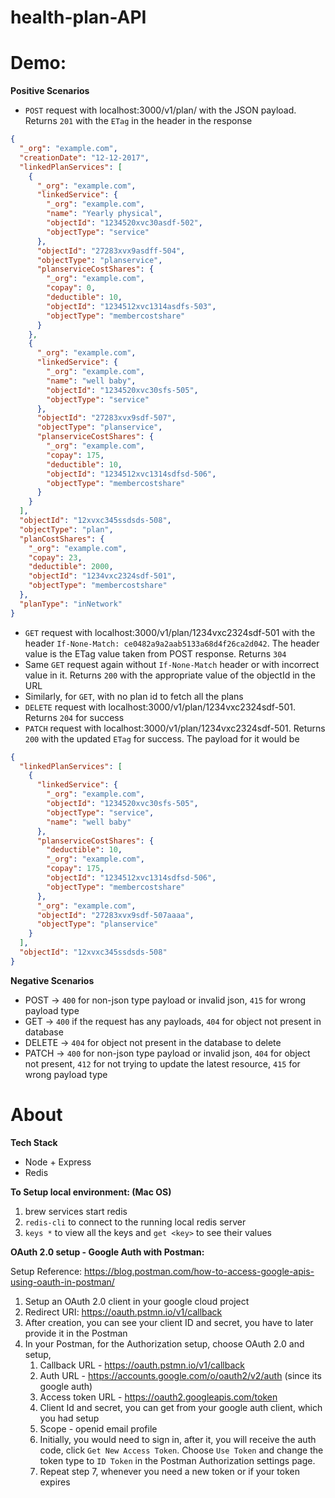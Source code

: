 # health-plan-API

# Demo:

**Positive Scenarios**

- `POST` request with localhost:3000/v1/plan/ with the JSON payload. Returns `201` with the `ETag` in the header in the response

```json
{
  "_org": "example.com",
  "creationDate": "12-12-2017",
  "linkedPlanServices": [
    {
      "_org": "example.com",
      "linkedService": {
        "_org": "example.com",
        "name": "Yearly physical",
        "objectId": "1234520xvc30asdf-502",
        "objectType": "service"
      },
      "objectId": "27283xvx9asdff-504",
      "objectType": "planservice",
      "planserviceCostShares": {
        "_org": "example.com",
        "copay": 0,
        "deductible": 10,
        "objectId": "1234512xvc1314asdfs-503",
        "objectType": "membercostshare"
      }
    },
    {
      "_org": "example.com",
      "linkedService": {
        "_org": "example.com",
        "name": "well baby",
        "objectId": "1234520xvc30sfs-505",
        "objectType": "service"
      },
      "objectId": "27283xvx9sdf-507",
      "objectType": "planservice",
      "planserviceCostShares": {
        "_org": "example.com",
        "copay": 175,
        "deductible": 10,
        "objectId": "1234512xvc1314sdfsd-506",
        "objectType": "membercostshare"
      }
    }
  ],
  "objectId": "12xvxc345ssdsds-508",
  "objectType": "plan",
  "planCostShares": {
    "_org": "example.com",
    "copay": 23,
    "deductible": 2000,
    "objectId": "1234vxc2324sdf-501",
    "objectType": "membercostshare"
  },
  "planType": "inNetwork"
}
```

- `GET` request with localhost:3000/v1/plan/1234vxc2324sdf-501 with the header `If-None-Match: ce0482a9a2aab5133a68d4f26ca2d042`. The header value is the ETag value taken from POST response. Returns `304`
- Same `GET` request again without `If-None-Match` header or with incorrect value in it. Returns `200` with the appropriate value of the objectId in the URL
- Similarly, for `GET`, with no plan id to fetch all the plans
- `DELETE` request with localhost:3000/v1/plan/1234vxc2324sdf-501. Returns `204` for success
- `PATCH` request with localhost:3000/v1/plan/1234vxc2324sdf-501. Returns `200` with the updated `ETag` for success. The payload for it would be

```json
{
  "linkedPlanServices": [
    {
      "linkedService": {
        "_org": "example.com",
        "objectId": "1234520xvc30sfs-505",
        "objectType": "service",
        "name": "well baby"
      },
      "planserviceCostShares": {
        "deductible": 10,
        "_org": "example.com",
        "copay": 175,
        "objectId": "1234512xvc1314sdfsd-506",
        "objectType": "membercostshare"
      },
      "_org": "example.com",
      "objectId": "27283xvx9sdf-507aaaa",
      "objectType": "planservice"
    }
  ],
  "objectId": "12xvxc345ssdsds-508"
}
```

**Negative Scenarios**

- POST -> `400` for non-json type payload or invalid json, `415` for wrong payload type
- GET -> `400` if the request has any payloads, `404` for object not present in database
- DELETE -> `404` for object not present in the database to delete
- PATCH -> `400` for non-json type payload or invalid json, `404` for object not present, `412` for not trying to update the latest resource, `415` for wrong payload type

# About

**Tech Stack**

- Node + Express
- Redis

**To Setup local environment: (Mac OS)**

1. brew services start redis
2. `redis-cli` to connect to the running local redis server
3. `keys *` to view all the keys and `get <key>` to see their values

**OAuth 2.0 setup - Google Auth with Postman:**

Setup Reference: https://blog.postman.com/how-to-access-google-apis-using-oauth-in-postman/

1. Setup an OAuth 2.0 client in your google cloud project
2. Redirect URI: https://oauth.pstmn.io/v1/callback
3. After creation, you can see your client ID and secret, you have to later provide it in the Postman
4. In your Postman, for the Authorization setup, choose OAuth 2.0 and setup,
   1. Callback URL - https://oauth.pstmn.io/v1/callback
   2. Auth URL - https://accounts.google.com/o/oauth2/v2/auth (since its google auth)
   3. Access token URL - https://oauth2.googleapis.com/token
   4. Client Id and secret, you can get from your google auth client, which you had setup
   5. Scope - openid email profile
   6. Initially, you would need to sign in, after it, you will receive the auth code, click `Get New Access Token`. Choose `Use Token` and change the token type to `ID Token` in the Postman Authorization settings page.
   7. Repeat step 7, whenever you need a new token or if your token expires
